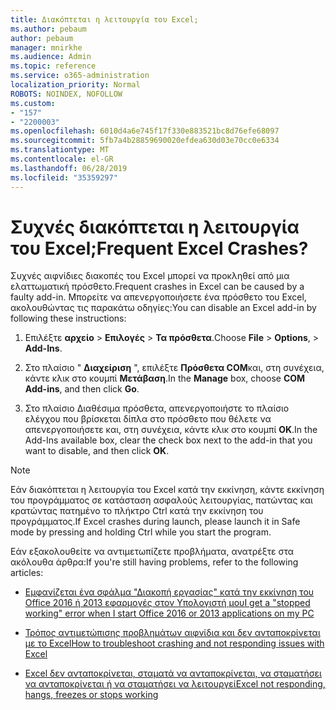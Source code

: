 ```yaml
---
title: Διακόπτεται η λειτουργία του Excel;
ms.author: pebaum
author: pebaum
manager: mnirkhe
ms.audience: Admin
ms.topic: reference
ms.service: o365-administration
localization_priority: Normal
ROBOTS: NOINDEX, NOFOLLOW
ms.custom:
- "157"
- "2200003"
ms.openlocfilehash: 6010d4a6e745f17f330e883521bc8d76efe68097
ms.sourcegitcommit: 5fb7a4b28859690020efdea630d03e70cc0e6334
ms.translationtype: MT
ms.contentlocale: el-GR
ms.lasthandoff: 06/28/2019
ms.locfileid: "35359297"
---
```

# <a name="frequent-excel-crashes"></a><span data-ttu-id="bf4ac-102">Συχνές διακόπτεται η λειτουργία του Excel;</span><span class="sxs-lookup"><span data-stu-id="bf4ac-102">Frequent Excel Crashes?</span></span>

<span data-ttu-id="bf4ac-103">Συχνές αιφνίδιες διακοπές του Excel μπορεί να προκληθεί από μια ελαττωματική πρόσθετο.</span><span class="sxs-lookup"><span data-stu-id="bf4ac-103">Frequent crashes in Excel can be caused by a faulty add-in.</span></span> <span data-ttu-id="bf4ac-104">Μπορείτε να απενεργοποιήσετε ένα πρόσθετο του Excel, ακολουθώντας τις παρακάτω οδηγίες:</span><span class="sxs-lookup"><span data-stu-id="bf4ac-104">You can disable an Excel add-in by following these instructions:</span></span>
  
1. <span data-ttu-id="bf4ac-105">Επιλέξτε **αρχείο** \> **Επιλογές** \> **Τα πρόσθετα**.</span><span class="sxs-lookup"><span data-stu-id="bf4ac-105">Choose **File** \> **Options**, \> **Add-Ins**.</span></span>

2. <span data-ttu-id="bf4ac-106">Στο πλαίσιο " **Διαχείριση** ", επιλέξτε **Πρόσθετα COM**και, στη συνέχεια, κάντε κλικ στο κουμπί **Μετάβαση**.</span><span class="sxs-lookup"><span data-stu-id="bf4ac-106">In the **Manage** box, choose **COM Add-ins**, and then click **Go**.</span></span>

3. <span data-ttu-id="bf4ac-107">Στο πλαίσιο Διαθέσιμα πρόσθετα, απενεργοποιήστε το πλαίσιο ελέγχου που βρίσκεται δίπλα στο πρόσθετο που θέλετε να απενεργοποιήσετε και, στη συνέχεια, κάντε κλικ στο κουμπί **OK**.</span><span class="sxs-lookup"><span data-stu-id="bf4ac-107">In the Add-Ins available box, clear the check box next to the add-in that you want to disable, and then click **OK**.</span></span>

> [!NOTE]
> <span data-ttu-id="bf4ac-108">Εάν διακόπτεται η λειτουργία του Excel κατά την εκκίνηση, κάντε εκκίνηση του προγράμματος σε κατάσταση ασφαλούς λειτουργίας, πατώντας και κρατώντας πατημένο το πλήκτρο Ctrl κατά την εκκίνηση του προγράμματος.</span><span class="sxs-lookup"><span data-stu-id="bf4ac-108">If Excel crashes during launch, please launch it in Safe mode by pressing and holding Ctrl while you start the program.</span></span>
  
<span data-ttu-id="bf4ac-109">Εάν εξακολουθείτε να αντιμετωπίζετε προβλήματα, ανατρέξτε στα ακόλουθα άρθρα:</span><span class="sxs-lookup"><span data-stu-id="bf4ac-109">If you're still having problems, refer to the following articles:</span></span>
  
- [<span data-ttu-id="bf4ac-110">Εμφανίζεται ένα σφάλμα "Διακοπή εργασίας" κατά την εκκίνηση του Office 2016 ή 2013 εφαρμογές στον Υπολογιστή μου</span><span class="sxs-lookup"><span data-stu-id="bf4ac-110">I get a "stopped working" error when I start Office 2016 or 2013 applications on my PC</span></span>](https://support.office.com/article/52bd7985-4e99-4a35-84c8-2d9b8301a2fa.aspx)

- [<span data-ttu-id="bf4ac-111">Τρόπος αντιμετώπισης προβλημάτων αιφνίδια και δεν ανταποκρίνεται με το Excel</span><span class="sxs-lookup"><span data-stu-id="bf4ac-111">How to troubleshoot crashing and not responding issues with Excel</span></span>](https://support.microsoft.com/help/2758592/how-to-troubleshoot-crashing-and-not-responding-issues-with-excel)

- [<span data-ttu-id="bf4ac-112">Excel δεν ανταποκρίνεται, σταματά να ανταποκρίνεται, να σταματήσει να ανταποκρίνεται ή να σταματήσει να λειτουργεί</span><span class="sxs-lookup"><span data-stu-id="bf4ac-112">Excel not responding, hangs, freezes or stops working</span></span>](https://support.office.com/article/37e7d3c9-9e84-40bf-a805-4ca6853a1ff4.aspx)
